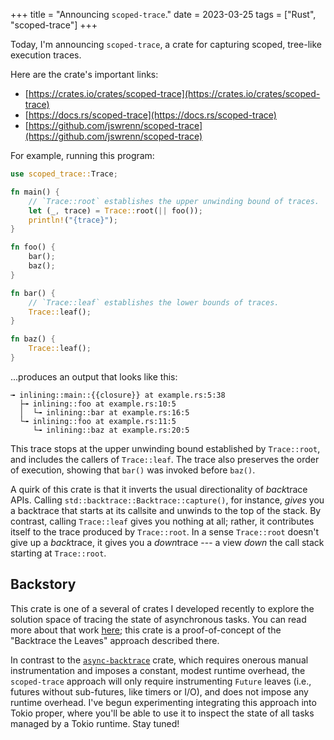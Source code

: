 +++
title = "Announcing `scoped-trace`."
date = 2023-03-25
tags = ["Rust", "scoped-trace"]
+++

Today, I'm announcing `scoped-trace`, a crate for capturing scoped, tree-like execution traces.

Here are the crate's important links:
- [https://crates.io/crates/scoped-trace](https://crates.io/crates/scoped-trace)
- [https://docs.rs/scoped-trace](https://docs.rs/scoped-trace)
- [https://github.com/jswrenn/scoped-trace](https://github.com/jswrenn/scoped-trace)

<!-- more -->

For example, running this program:
```rust
use scoped_trace::Trace;

fn main() {
    // `Trace::root` establishes the upper unwinding bound of traces.
    let (_, trace) = Trace::root(|| foo());
    println!("{trace}");
}

fn foo() {
    bar();
    baz();
}

fn bar() {
    // `Trace::leaf` establishes the lower bounds of traces.
    Trace::leaf();
}

fn baz() {
    Trace::leaf();
}
```
...produces an output that looks like this:
```
╼ inlining::main::{{closure}} at example.rs:5:38
  ├╼ inlining::foo at example.rs:10:5
  │  └╼ inlining::bar at example.rs:16:5
  └╼ inlining::foo at example.rs:11:5
     └╼ inlining::baz at example.rs:20:5
```
This trace stops at the upper unwinding bound established by `Trace::root`, and includes the callers of `Trace::leaf`. The trace also preserves the order of execution, showing that `bar()` was invoked before `baz()`.

A quirk of this crate is that it inverts the usual directionality of *back*trace APIs. Calling `std::backtrace::Backtrace::capture()`, for instance, *gives* you a backtrace that starts at its callsite and unwinds to the top of the stack. By contrast, calling `Trace::leaf` gives you nothing at all; rather, it contributes itself to the trace produced by `Trace::root`. In a sense `Trace::root` doesn't give up a *back*trace, it gives you a *down*trace --- a view *down* the call stack starting at `Trace::root`.

## Backstory

This crate is one of a several of crates I developed recently to explore the solution space of tracing the state of asynchronous tasks. You can read more about that work [here](https://hackmd.io/@jswrenn/SkldX98Ci); this crate is a proof-of-concept of the "Backtrace the Leaves" approach described there.

In contrast to the [`async-backtrace`](https://tokio.rs/blog/2022-10-announcing-async-backtrace) crate, which requires onerous manual instrumentation and imposes a constant, modest runtime overhead, the `scoped-trace` approach will only require instrumenting `Future` leaves (i.e., futures without sub-futures, like timers or I/O), and does not impose any runtime overhead. I've begun experimenting integrating this approach into Tokio proper, where you'll be able to use it to inspect the state of all tasks managed by a Tokio runtime. Stay tuned!
